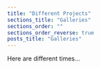 ```yaml
---
title: "Different Projects"
sections_title: "Galleries"
sections_order: ""
sections_order_reverse: true
posts_title: "Galleries"
---
```


Here are different times...